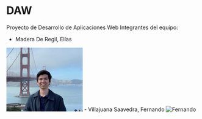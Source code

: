 # DAW
Proyecto de Desarrollo de Aplicaciones Web
Integrantes del equipo:
- Madera De Regil, Elías 
<img src="/img/Elias.jpeg" alt="Elias" width="200"/>
- Villajuana Saavedra, Fernando
<img src="/img/Fernando.jpeg" alt="Fernando" width="200"/>
